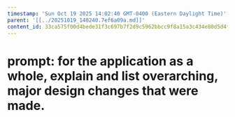 ```yaml
---
timestamp: 'Sun Oct 19 2025 14:02:40 GMT-0400 (Eastern Daylight Time)'
parent: '[[../20251019_140240.7ef6a09a.md]]'
content_id: 33ca575f00d4bede31f3c697b7f2d9c5962bbcc9f8a15a3c434e80d5d4f5d3ed
---
```


# prompt: for the application as a whole, explain and list overarching, major design changes that were made.
